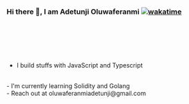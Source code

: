 ### Hi there 👋, I am Adetunji Oluwaferanmi [![wakatime](https://wakatime.com/badge/user/82fc010c-9e78-44cc-87c7-b93dbb77e763.svg)](https://wakatime.com/@82fc010c-9e78-44cc-87c7-b93dbb77e763)
<br>
<p align="left"> <img src="https://komarev.com/ghpvc/?username=oluwaferanmiadetunji&label=Profile%20views&color=0e75b6&style=flat" alt="" /> </p>

<p><img align="left" src="https://github-readme-stats.vercel.app/api/top-langs?username=oluwaferanmiadetunji&show_icons=true&locale=en&layout=compact&theme=dracula" alt="" /></p>

<p>&nbsp;<img align="center" src="https://github-readme-stats.vercel.app/api?username=oluwaferanmiadetunji&show_icons=true&locale=en&theme=dracula" alt="" /></p>

<p><img align="center" src="https://github-readme-streak-stats.herokuapp.com/?user=oluwaferanmiadetunji&theme=dracula" alt="" /></p>


- I build stuffs with JavaScript and Typescript
<br>
- I'm currently learning Solidity and Golang
<br>
- Reach out at oluwaferanmiadetunji@gmail.com

<br/>
<br/>

